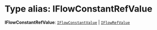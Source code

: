 # Type alias: IFlowConstantRefValue

**IFlowConstantRefValue**: [`IFlowConstantValue`](/auto-docs/interface/interfaces/IFlowConstantValue.md) | [`IFlowRefValue`](/auto-docs/interface/interfaces/IFlowRefValue.md)
